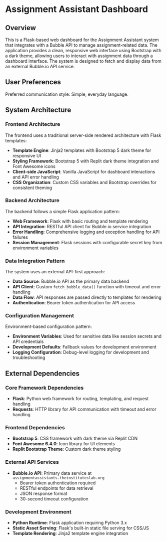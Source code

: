 # Assignment Assistant Dashboard

## Overview

This is a Flask-based web dashboard for the Assignment Assistant system that integrates with a Bubble API to manage assignment-related data. The application provides a clean, responsive web interface using Bootstrap with a dark theme, allowing users to interact with assignment data through a dashboard interface. The system is designed to fetch and display data from an external Bubble.io API service.

## User Preferences

Preferred communication style: Simple, everyday language.

## System Architecture

### Frontend Architecture
The frontend uses a traditional server-side rendered architecture with Flask templates:
- **Template Engine**: Jinja2 templates with Bootstrap 5 dark theme for responsive UI
- **Styling Framework**: Bootstrap 5 with Replit dark theme integration and Font Awesome icons
- **Client-side JavaScript**: Vanilla JavaScript for dashboard interactions and API error handling
- **CSS Organization**: Custom CSS variables and Bootstrap overrides for consistent theming

### Backend Architecture
The backend follows a simple Flask application pattern:
- **Web Framework**: Flask with basic routing and template rendering
- **API Integration**: RESTful API client for Bubble.io service integration
- **Error Handling**: Comprehensive logging and exception handling for API failures
- **Session Management**: Flask sessions with configurable secret key from environment variables

### Data Integration Pattern
The system uses an external API-first approach:
- **Data Source**: Bubble.io API as the primary data backend
- **API Client**: Custom `fetch_bubble_data()` function with timeout and error handling
- **Data Flow**: API responses are passed directly to templates for rendering
- **Authentication**: Bearer token authentication for API access

### Configuration Management
Environment-based configuration pattern:
- **Environment Variables**: Used for sensitive data like session secrets and API credentials
- **Development Defaults**: Fallback values for development environment
- **Logging Configuration**: Debug-level logging for development and troubleshooting

## External Dependencies

### Core Framework Dependencies
- **Flask**: Python web framework for routing, templating, and request handling
- **Requests**: HTTP library for API communication with timeout and error handling

### Frontend Dependencies
- **Bootstrap 5**: CSS framework with dark theme via Replit CDN
- **Font Awesome 6.4.0**: Icon library for UI elements
- **Replit Bootstrap Theme**: Custom dark theme styling

### External API Services
- **Bubble.io API**: Primary data service at `assignmentassistants.theinstituteslab.org`
  - Bearer token authentication required
  - RESTful endpoints for data retrieval
  - JSON response format
  - 30-second timeout configuration

### Development Environment
- **Python Runtime**: Flask application requiring Python 3.x
- **Static Asset Serving**: Flask's built-in static file serving for CSS/JS
- **Template Rendering**: Jinja2 template engine integration